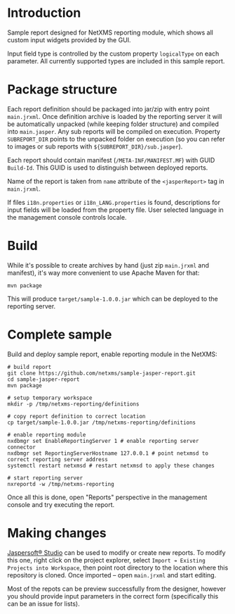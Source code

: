 # Introduction

Sample report designed for NetXMS reporting module, which shows all custom input widgets provided by the GUI.

Input field type is controlled by the custom property `logicalType` on each parameter. All currently supported types are included in this sample report.

# Package structure

Each report definition should be packaged into jar/zip with entry point `main.jrxml`. Once definition archive is loaded by the reporting server it will be automatically unpacked (while keeping folder structure) and compiled into `main.jasper`. Any sub reports will be compiled on execution. Property `SUBREPORT_DIR` points to the unpacked folder on execution (so you can refer to images or sub reports with `${SUBREPORT_DIR}/sub.jasper`).

Each report should contain manifest (`/META-INF/MANIFEST.MF`) with GUID `Build-Id`. This GUID is used to distinguish between deployed reports.

Name of the report is taken from `name` attribute of the `<jasperReport>` tag in `main.jrxml`.

If files `i18n.properties` or `i18n_LANG.properties` is found, descriptions for input fields will be loaded from the property file. User selected language in the management console controls locale.

# Build

While it's possible to create archives by hand (just zip `main.jrxml` and manifest), it's way more convenient to use Apache Maven for that:

`mvn package`

This will produce `target/sample-1.0.0.jar` which can be deployed to the reporting server.

# Complete sample

Build and deploy sample report, enable reporting module in the NetXMS:

```shell
# build report
git clone https://github.com/netxms/sample-jasper-report.git
cd sample-jasper-report
mvn package

# setup temporary workspace
mkdir -p /tmp/netxms-reporting/definitions

# copy report definition to correct location
cp target/sample-1.0.0.jar /tmp/netxms-reporting/definitions

# enable reporting module
nxdbmgr set EnableReportingServer 1 # enable reporting server connector
nxdbmgr set ReportingServerHostname 127.0.0.1 # point netxmsd to correct reporting server address
systemctl restart netxmsd # restart netxmsd to apply these changes

# start reporting server
nxreportd -w /tmp/netxms-reporting
```

Once all this is done, open "Reports" perspective in the management console and try executing the report.

# Making changes

[Jaspersoft® Studio](https://community.jaspersoft.com/project/jaspersoft-studio) can be used to modify or create new reports. To modify this one, right click on the project explorer, select `Import ➔ Existing Projects into Workspace`, then point root directory to the location where this repository is cloned. Once imported – open `main.jrxml` and start editing.

Most of the repots can be preview successfully from the designer, however you should provide input parameters in the correct form (specifically this can be an issue for lists).


